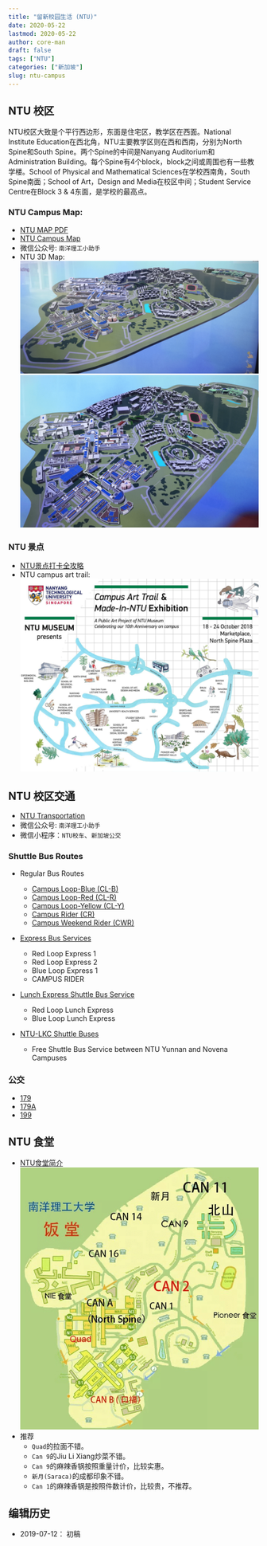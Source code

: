```yaml
---
title: "留新校园生活 (NTU)"
date: 2020-05-22
lastmod: 2020-05-22
author: core-man
draft: false
tags: ["NTU"]
categories: ["新加坡"]
slug: ntu-campus
---
```



## NTU 校区

NTU校区大致是个平行西边形，东面是住宅区，教学区在西面。National Institute Education在西北角，NTU主要教学区则在西和西南，分别为North Spine和South Spine。两个Spine的中间是Nanyang Auditorium和Administration Building。每个Spine有4个block，block之间或周围也有一些教学楼。School of Physical and Mathematical Sciences在学校西南角，South Spine南面；School of Art，Design and Media在校区中间；Student Service Centre在Block 3 & 4东面，是学校的最高点。


### NTU Campus Map:

- [NTU MAP PDF](http://www.ntu.edu.sg/odfm/usefulinfo/general/campusmap/Documents/NTUMap.pdf)
- [NTU Campus Map](http://maps.ntu.edu.sg/maps)
- 微信公众号: `南洋理工小助手`
- NTU 3D Map:
    ![NTU campus 3D 2](NTU-campus-3D-2.png)
    ![NTU campus 3D 1](NTU-campus-3D-1.png)


### NTU 景点

- [NTU景点打卡全攻略](https://mp.weixin.qq.com/s/NDtH9Lbm-02fD650CGbhaQ)
- NTU campus art trail:
    ![NTU campus art trail](NTU-campus-art-trail.jpg)


## NTU 校区交通

- [NTU Transportation](http://www.ntu.edu.sg/has/Transportation/Pages/GettingAroundNTU.aspx)
- 微信公众号: `南洋理工小助手`
- 微信小程序：`NTU校车`、`新加坡公交`

### Shuttle Bus Routes

- Regular Bus Routes
    - [Campus Loop-Blue (CL-B)](http://www.ntu.edu.sg/has/Transportation/Pages/CL-B.aspx)
    - [Campus Loop-Red (CL-R)](http://www.ntu.edu.sg/has/Transportation/Pages/CL-R.aspx)
    - [Campus Loop-Yellow (CL-Y)](http://www.ntu.edu.sg/has/Transportation/Pages/CL-Y.aspx)
    - [Campus Rider (CR)](http://www.ntu.edu.sg/has/Transportation/Pages/CR.aspx)
    - [Campus Weekend Rider (CWR)](http://www.ntu.edu.sg/has/Transportation/Pages/CWR.aspx)

- [Express Bus Services](http://www.ntu.edu.sg/has/Transportation/Pages/GettingAroundNTU.aspx)
    - Red Loop Express 1
    - Red Loop Express 2
    - Blue Loop Express 1
    - CAMPUS RIDER

- [Lunch Express Shuttle Bus Service](http://www.ntu.edu.sg/has/Transportation/Pages/Lunch-Express-Shuttle.aspx)
    - Red Loop Lunch Express
    - Blue Loop Lunch Express

- [NTU-LKC Shuttle Buses](http://www.ntu.edu.sg/has/Transportation/Pages/NTU-LKC-ShuttleBuses.aspx)
    - Free Shuttle Bus Service between NTU Yunnan and Novena Campuses


### 公交

- [179](https://busrouter.sg/#/services/179)
- [179A](https://busrouter.sg/#/services/179A)
- [199](https://busrouter.sg/#/services/199)


## NTU 食堂

- [NTU食堂简介](https://mp.weixin.qq.com/s/euMQlN9zJfBCE1CHLs2S0g)
    ![NUT canteen](NTU-canteens.png)
- 推荐
    - `Quad`的拉面不错。
    - `Can 9`的Jiu Li Xiang炒菜不错。
    - `Can 9`的麻辣香锅按照重量计价，比较实惠。
    - `新月(Saraca)`的成都印象不错。
    - `Can 1`的麻辣香锅是按照件数计价，比较贵，不推荐。



## 编辑历史

- 2019-07-12： 初稿

